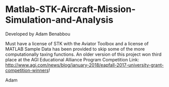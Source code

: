 # Matlab-STK-Aircraft-Mission-Simulation-and-Analysis
Developed by Adam Benabbou 

Must have a license of STK with the Aviator Toolbox and a license of MATLAB
Sample Data has been provided to skip some of the more computationally taxing functions.
An older version of this project won third place at the AGI Educational Alliance Program Competition
Link: http://www.agi.com/news/blog/january-2018/eapfall-2017-university-grant-competition-winners!

Adam
